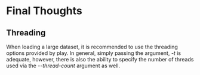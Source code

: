 # Final Thoughts
## Threading
When loading a large dataset, it is recommended to use the threading options provided by play. In general, simply passing the argument, *-t* is adequate, however, there is also the ability to specify the number of threads used via the *--thread-count* argument as well. 

